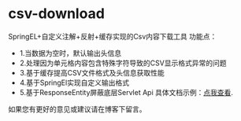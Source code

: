# csv-download
SpringEL+自定义注解+反射+缓存实现的Csv内容下载工具
功能点：
 * 1.当数据为空时，默认输出头信息
 * 2.处理因为单元格内容包含特殊字符导致的CSV显示格式异常的问题
 * 3.基于缓存提高CSV文件格式及头信息获取性能
 * 4.基于SpringEl实现自定义输出格式
 * 5.基于ResponseEntity屏蔽底层Servlet Api
具体文档示例：[点我查看](https://blog.csdn.net/qq_31457665/article/details/88982565). 

如果您有更好的意见或建议请在博客下留言。
